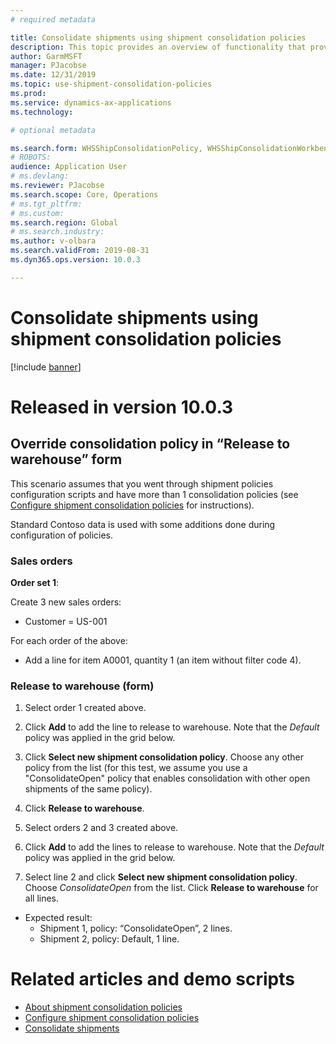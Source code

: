 ```yaml
---
# required metadata

title: Consolidate shipments using shipment consolidation policies
description: This topic provides an overview of functionality that provides use of shipment consolidation policies.
author: GarmMSFT
manager: PJacobse
ms.date: 12/31/2019
ms.topic: use-shipment-consolidation-policies
ms.prod:
ms.service: dynamics-ax-applications
ms.technology:

# optional metadata

ms.search.form: WHSShipConsolidationPolicy, WHSShipConsolidationWorkbench
# ROBOTS:
audience: Application User
# ms.devlang:
ms.reviewer: PJacobse
ms.search.scope: Core, Operations
# ms.tgt_pltfrm:
# ms.custom:
ms.search.region: Global
# ms.search.industry:
ms.author: v-olbara
ms.search.validFrom: 2019-08-31
ms.dyn365.ops.version: 10.0.3

---
```


# Consolidate shipments using shipment consolidation policies

[!include [banner](../includes/banner.md)]

# Released in version 10.0.3

## Override consolidation policy in “Release to warehouse” form

This scenario assumes that you went through shipment policies configuration scripts and have more than 1 consolidation policies (see [Configure shipment consolidation policies](../warehousing/configure-shipment-consolidation-policies.md) for instructions).

Standard Contoso data is used with some additions done during configuration of policies.

### Sales orders

**Order set 1**:

Create 3 new sales orders:
- Customer = US-001

For each order of the above:
-	Add a line for item A0001, quantity 1 (an item without filter code 4).

### Release to warehouse (form)

1. Select order 1 created above.
2. Click **Add** to add the line to release to warehouse. Note that the _Default_ policy was applied in the grid below.
3. Click **Select new shipment consolidation policy**. Choose any other policy from the list (for this test, we assume you use a "ConsolidateOpen" policy that enables consolidation with other open shipments of the same policy).
4. Click **Release to warehouse**.

5. Select orders 2 and 3 created above.
6. Click **Add** to add the lines to release to warehouse. Note that the _Default_ policy was applied in the grid below.

7. Select line 2 and click **Select new shipment consolidation policy**. Choose _ConsolidateOpen_ from the list.
Click **Release to warehouse** for all lines.

- Expected result:
  - Shipment 1, policy: “ConsolidateOpen”, 2 lines.
  - Shipment 2, policy: Default, 1 line.

# Related articles and demo scripts

- [About shipment consolidation policies](../warehousing/about-shipment-consolidation-policies.md)  
- [Configure shipment consolidation policies](../warehousing/configure-shipment-consolidation-policies.md)
- [Consolidate shipments](../warehousing/consolidate-shipments.md)
